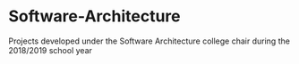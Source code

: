 # Software-Architecture
Projects developed under the Software Architecture college chair during the 2018/2019 school year
